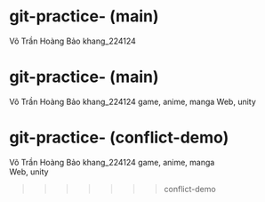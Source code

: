 
# git-practice- (main)

Võ Trần Hoàng Bảo khang_224124
# git-practice- (main)

Võ Trần Hoàng Bảo khang_224124
game, anime, manga
Web, unity
# git-practice- (conflict-demo)

Võ Trần Hoàng Bảo khang_224124
    game, anime, manga  
    Web, unity      
>>>>>>> conflict-demo

